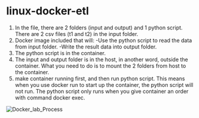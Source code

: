 # linux-docker-etl



1. In the file, there are 2 folders (input and output) and 1 python script. There are 2 csv files (t1 and t2) in the input folder.
2. Docker image included that will:
    -Use the python script to read the data from input folder.
    -Write the result data into output folder.
3. The python script is in the container.
4. The input and output folder is in the host, in another word, outside the container. What you need to do is to mount the 2 folders from host to the container.
5. make container running first, and then run python script. This means when you use docker run to start up the container, the python script will not run. The python script only runs when you give container an order with command docker exec.


![Docker_lab_Process](https://user-images.githubusercontent.com/14003325/235817356-99b25489-b910-4514-911c-7e25d2fb5e7e.jpg)
